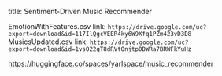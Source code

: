 title: Sentiment-Driven Music Recommender

EmotionWithFeatures.csv link: `https://drive.google.com/uc?export=download&id=117IlQgcVEER4ky6W9Xfq1PZm423vD3D8` 
MusicsUpdated.csv link: `https://drive.google.com/uc?export=download&id=1vsO22qT8dRVtOnjtp0DWRa7BRWFkYuHz`

https://huggingface.co/spaces/yarlspace/music_recommender
